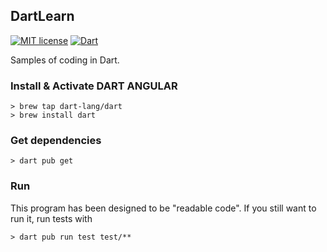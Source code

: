 ## DartLearn

[![MIT license](http://img.shields.io/badge/license-MIT-brightgreen.svg)](http://opensource.org/licenses/MIT)
[![Dart](https://github.com/guildenstern70/DartLearn/actions/workflows/dart.yml/badge.svg?branch=master)](https://github.com/guildenstern70/DartLearn/actions/workflows/dart.yml)

Samples of coding in Dart.

### Install & Activate DART ANGULAR

    > brew tap dart-lang/dart
    > brew install dart
  
### Get dependencies

    > dart pub get
  
### Run

This program has been designed to be "readable code".
If you still want to run it, run tests with

    > dart pub run test test/**

    



